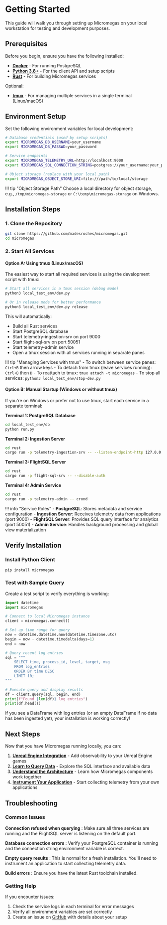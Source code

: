 # Getting Started

This guide will walk you through setting up Micromegas on your local workstation for testing and development purposes.

## Prerequisites

Before you begin, ensure you have the following installed:

- **[Docker](https://www.docker.com/get-started/)** - For running PostgreSQL
- **[Python 3.8+](https://www.python.org/downloads/)** - For the client API and setup scripts
- **[Rust](https://www.rust-lang.org/tools/install)** - For building Micromegas services

Optional:
- **[tmux](https://github.com/tmux/tmux/wiki)** - For managing multiple services in a single terminal (Linux/macOS)

## Environment Setup

Set the following environment variables for local development:

```bash
# Database credentials (used by setup scripts)
export MICROMEGAS_DB_USERNAME=your_username
export MICROMEGAS_DB_PASSWD=your_password

# Service endpoints
export MICROMEGAS_TELEMETRY_URL=http://localhost:9000
export MICROMEGAS_SQL_CONNECTION_STRING=postgres://your_username:your_password@localhost:5432

# Object storage (replace with your local path)
export MICROMEGAS_OBJECT_STORE_URI=file:///path/to/local/storage
```

!!! tip "Object Storage Path"
    Choose a local directory for object storage, e.g., `/tmp/micromegas-storage` or `C:\temp\micromegas-storage` on Windows.

## Installation Steps

### 1. Clone the Repository

```bash
git clone https://github.com/madesroches/micromegas.git
cd micromegas
```

### 2. Start All Services

#### Option A: Using tmux (Linux/macOS)

The easiest way to start all required services is using the development script with tmux:

```bash
# Start all services in a tmux session (debug mode)
python3 local_test_env/dev.py

# Or in release mode for better performance
python3 local_test_env/dev.py release
```

This will automatically:

- Build all Rust services
- Start PostgreSQL database
- Start telemetry-ingestion-srv on port 9000
- Start flight-sql-srv on port 50051
- Start telemetry-admin service
- Open a tmux session with all services running in separate panes

!!! tip "Managing Services with tmux"
    - To switch between service panes: `Ctrl+B` then arrow keys
    - To detach from tmux (leave services running): `Ctrl+B` then `D`
    - To reattach to tmux: `tmux attach -t micromegas`
    - To stop all services: `python3 local_test_env/stop-dev.py`

#### Option B: Manual Startup (Windows or without tmux)

If you're on Windows or prefer not to use tmux, start each service in a separate terminal:

**Terminal 1: PostgreSQL Database**
```bash
cd local_test_env/db
python run.py
```

**Terminal 2: Ingestion Server**
```bash
cd rust
cargo run -p telemetry-ingestion-srv -- --listen-endpoint-http 127.0.0.1:9000
```

**Terminal 3: FlightSQL Server**
```bash
cd rust
cargo run -p flight-sql-srv -- --disable-auth
```

**Terminal 4: Admin Service**
```bash
cd rust
cargo run -p telemetry-admin -- crond
```

!!! info "Service Roles"
    - **PostgreSQL**: Stores metadata and service configuration
    - **Ingestion Server**: Receives telemetry data from applications (port 9000)
    - **FlightSQL Server**: Provides SQL query interface for analytics (port 50051)
    - **Admin Service**: Handles background processing and global view materialization

## Verify Installation

### Install Python Client

```bash
pip install micromegas
```

### Test with Sample Query

Create a test script to verify everything is working:

```python
import datetime
import micromegas

# Connect to local Micromegas instance
client = micromegas.connect()

# Set up time range for query
now = datetime.datetime.now(datetime.timezone.utc)
begin = now - datetime.timedelta(days=1)
end = now

# Query recent log entries
sql = """
    SELECT time, process_id, level, target, msg
    FROM log_entries
    ORDER BY time DESC
    LIMIT 10;
"""

# Execute query and display results
df = client.query(sql, begin, end)
print(f"Found {len(df)} log entries")
print(df.head())
```

If you see a DataFrame with log entries (or an empty DataFrame if no data has been ingested yet), your installation is working correctly!

## Next Steps

Now that you have Micromegas running locally, you can:

1. **[Unreal Engine Integration](unreal/index.md)** - Add observability to your Unreal Engine games
2. **[Learn to Query Data](query-guide/index.md)** - Explore the SQL interface and available data
3. **[Understand the Architecture](architecture/index.md)** - Learn how Micromegas components work together
4. **[Instrument Your Application](query-guide/python-api.md)** - Start collecting telemetry from your own applications

## Troubleshooting

### Common Issues

**Connection refused when querying**
: Make sure all three services are running and the FlightSQL server is listening on the default port.

**Database connection errors**
: Verify your PostgreSQL container is running and the connection string environment variable is correct.

**Empty query results**
: This is normal for a fresh installation. You'll need to instrument an application to start collecting telemetry data.

**Build errors**
: Ensure you have the latest Rust toolchain installed.

### Getting Help

If you encounter issues:

1. Check the service logs in each terminal for error messages
2. Verify all environment variables are set correctly
3. Create an issue on [GitHub](https://github.com/madesroches/micromegas/issues) with details about your setup
